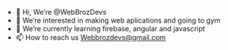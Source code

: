 - 👋 Hi, We’re @WebBrozDevs
- 👀 We’re interested in making web aplications and going to gym
- 🌱 We’re currently learning firebase, angular and javascript
- 📫 How to reach us Webbrozdevs@gmail.com

<!---
WebBrozDevs/WebBrozDevs is a ✨ special ✨ repository because its `README.md` (this file) appears on your GitHub profile.
You can click the Preview link to take a look at your changes.
--->
